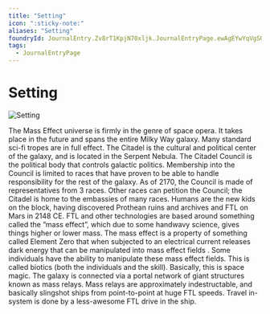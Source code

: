 ```yaml
---
title: "Setting"
icon: ":sticky-note:"
aliases: "Setting"
foundryId: JournalEntry.Zv8rT1KpjN70xljk.JournalEntryPage.ewAgEYwYqVgSONcL
tags:
  - JournalEntryPage
---
```


# Setting
![Setting](/media/setting.jpg)

The Mass Effect universe is firmly in the genre of space opera. It takes place in the future and spans the entire Milky Way galaxy. Many standard sci-fi tropes are in full effect. The Citadel is the cultural and political center of the galaxy, and is located in the Serpent Nebula. The Citadel Council is the political body that controls galactic politics. Membership into the Council is limited to races that have proven to be able to handle responsibility for the rest of the galaxy. As of 2170, the Council is made of representatives from 3 races. Other races can petition the Council; the Citadel is home to the embassies of many races. Humans are the new kids on the block, having discovered Prothean ruins and archives and FTL on Mars in 2148 CE. FTL and other technologies are based around something called the ”mass effect”, which due to some handwavy science, gives things higher or lower mass. The mass effect is a property of something called Element Zero that when subjected to an electrical current releases dark energy that can be manipulated into mass effect fields . Some individuals have the ability to manipulate these mass effect fields. This is called biotics (both the individuals and the skill). Basically, this is space magic. The galaxy is connected via a portal network of giant structures known as mass relays. Mass relays are approximately indestructable, and basically slingshot ships from point-to-point at huge FTL speeds. Travel in-system is done by a less-awesome FTL drive in the ship.
